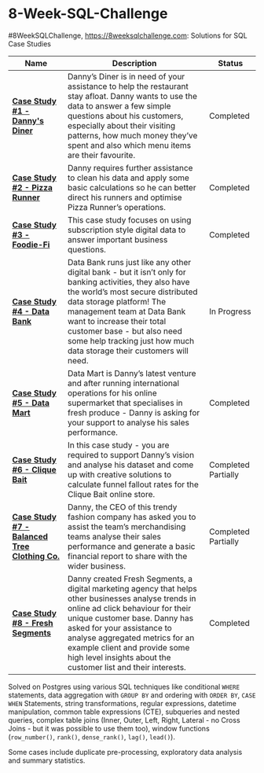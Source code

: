 # 8-Week-SQL-Challenge
#8WeekSQLChallenge, https://8weeksqlchallenge.com: Solutions for SQL Case Studies

| Name                                       | Description                                                                                                                                                                                                                                                                                                                                                                                                                                        | Status               |
|--------------------------------------------|----------------------------------------------------------------------------------------------------------------------------------------------------------------------------------------------------------------------------------------------------------------------------------------------------------------------------------------------------------------------------------------------------------------------------------------------------|---------------------|
| **[Case Study #1 - Danny's Diner](https://github.com/muryulia/8-Week-SQL-Challenge/tree/main/Case%20Study%20%231%20-%20Danny's%20Diner)**              | Danny’s Diner is in need of your assistance to help the restaurant stay afloat. Danny wants to use the data to answer a few simple questions about his customers, especially about their visiting patterns, how much money they’ve spent and also which menu items are their favourite. | Completed           |
| **[Case Study #2 - Pizza Runner](https://github.com/muryulia/8-Week-SQL-Challenge/tree/main/Case%20Study%20%232%20-%20Pizza%20Runner)**               | Danny requires further assistance to clean his data and apply some basic calculations so he can better direct his runners and optimise Pizza Runner’s operations.                                                                                                                                                                                                                                                                                  | Completed           |
| **[Case Study #3 - Foodie-Fi](https://github.com/muryulia/8-Week-SQL-Challenge/tree/main/Case%20Study%20%233%20-%20Foodie-Fi)**                  | This case study focuses on using subscription style digital data to answer important business questions.                                                                                                                                                                                                                                                                                                                                           | Completed           |
| **[Case Study #4 - Data Bank](https://github.com/muryulia/8-Week-SQL-Challenge/blob/main/Case%20Study%20%234%20-%20Data%20Bank/Solution.md)**                  | Data Bank runs just like any other digital bank - but it isn’t only for banking activities, they also have the world’s most secure distributed data storage platform! The management team at Data Bank want to increase their total customer base - but also need some help tracking just how much data storage their customers will need.                                                                                                         | In Progress         |
| **[Case Study #5 - Data Mart](https://github.com/muryulia/8-Week-SQL-Challenge/blob/main/Case%20Study%20%235%20-%20Data%20Mart/Solution.md)**                  | Data Mart is Danny’s latest venture and after running international operations for his online supermarket that specialises in fresh produce - Danny is asking for your support to analyse his sales performance.                                                                                                                                                                                                                                   | Completed |
| **[Case Study #6 - Clique Bait](https://github.com/muryulia/8-Week-SQL-Challenge/blob/main/Case%20Study%20%236%20-%20Clique%20Bait/Solution.md)**                | In this case study - you are required to support Danny’s vision and analyse his dataset and come up with creative solutions to calculate funnel fallout rates for the Clique Bait online store.                                                                                                                                                                                                                                                    | Completed Partially           |
| **[Case Study #7 - Balanced Tree Clothing Co.](https://github.com/muryulia/8-Week-SQL-Challenge/blob/main/Case%20Study%20%237%20-%20Balanced%20Tree%20Clothing%20Co./Solution.md)** | Danny, the CEO of this trendy fashion company has asked you to assist the team’s merchandising teams analyse their sales performance and generate a basic financial report to share with the wider business.                                                                                                                                                                                                                                       | Completed Partially |
| **[Case Study #8 - Fresh Segments](https://github.com/muryulia/8-Week-SQL-Challenge/blob/main/Case%20Study%20%238%20-%20Fresh%20Segments/Solution.md)**             | Danny created Fresh Segments, a digital marketing agency that helps other businesses analyse trends in online ad click behaviour for their unique customer base. Danny has asked for your assistance to analyse aggregated metrics for an example client and provide some high level insights about the customer list and their interests.                                                                                                         | Completed           |

Solved on Postgres using various SQL techniques like conditional `WHERE` statements, data aggregation with `GROUP BY` and ordering with `ORDER BY`, `CASE WHEN` Statements, string transformations, regular expressions, datetime manipulation, common table expressions (CTE), subqueries and nested queries, complex table joins (Inner, Outer, Left, Right, Lateral - no Cross Joins - but it was possible to use them too), window functions (`row_number()`, `rank()`, `dense_rank()`, `lag()`, `lead()`).

Some cases include duplicate pre-processing, exploratory data analysis and summary statistics.
